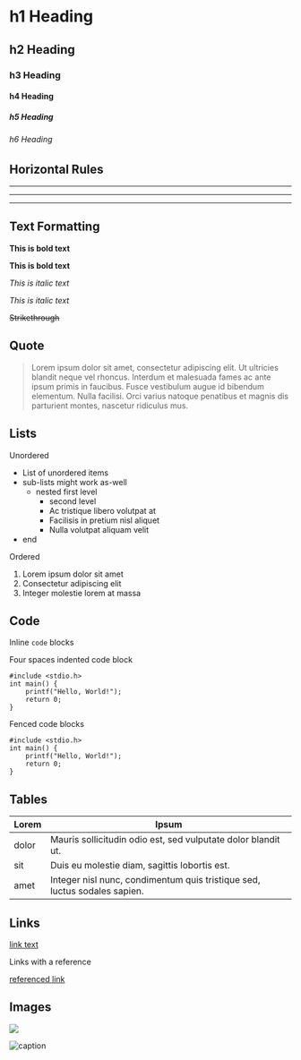 # h1 Heading
## h2 Heading
### h3 Heading
#### h4 Heading
##### h5 Heading
###### h6 Heading


## Horizontal Rules

___

---

***


## Text Formatting

**This is bold text**

**This is bold text**

*This is italic text*

_This is italic text_

~~Strikethrough~~


## Quote

> Lorem ipsum dolor sit amet, consectetur adipiscing elit. Ut ultricies blandit
> neque vel rhoncus. Interdum et malesuada fames ac ante ipsum primis in
> faucibus. Fusce vestibulum augue id bibendum elementum. Nulla facilisi. Orci
> varius natoque penatibus et magnis dis parturient montes, nascetur ridiculus
> mus.

## Lists

Unordered

- List of unordered items
- sub-lists might work as-well
  - nested first level
    - second level
    - Ac tristique libero volutpat at
    - Facilisis in pretium nisl aliquet
    - Nulla volutpat aliquam velit
- end

Ordered

1. Lorem ipsum dolor sit amet
2. Consectetur adipiscing elit
3. Integer molestie lorem at massa

## Code

Inline `code` blocks

Four spaces indented code block

    #include <stdio.h>
    int main() {
        printf("Hello, World!");
        return 0;
    }
    

Fenced code blocks

```
#include <stdio.h>
int main() {
    printf("Hello, World!");
    return 0;
}
```

## Tables

| Lorem | Ipsum                                                                     |
|-------|---------------------------------------------------------------------------|
| dolor | Mauris sollicitudin odio est, sed vulputate dolor blandit ut.             |
| sit   | Duis eu molestie diam, sagittis lobortis est.                             |
| amet  | Integer nisl nunc, condimentum quis tristique sed, luctus sodales sapien. |


## Links

[link text](http://example.com)

Links with a reference

[referenced link][id]

[id]: https://example.com

## Images

![](https://octodex.github.com/images/minion.png)

![caption](https://octodex.github.com/images/dojocat.jpg)
